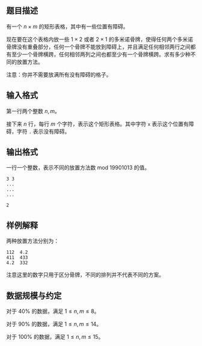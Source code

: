 ## 题目描述

有一个 $n\times m$ 的矩形表格，其中有一些位置有障碍。

现在要在这个表格内放一些 $1\times 2$ 或者 $2\times 1$ 的多米诺骨牌，使得任何两个多米诺骨牌没有重叠部分，任何一个骨牌不能放到障碍上，并且满足任何相邻两行之间都有至少一个骨牌横跨，任何相邻两列之间也都至少有一个骨牌横跨。求有多少种不同的放置方法。

注意：你并不需要放满所有没有障碍的格子。

## 输入格式

第一行两个整数 $n,m$。

接下来 $n$ 行，每行 $m$ 个字符，表示这个矩形表格。其中字符 `x` 表示这个位置有障碍，字符 `.` 表示没有障碍。

## 输出格式

一行一个整数，表示不同的放置方法数 $\text{mod } 19901013$ 的值。

```input1
3 3
...
...
...
```

```output1
2
```

## 样例解释

两种放置方法分别为：

```
112  4.2 
411  433
4.2  332
```

注意这里的数字只用于区分骨牌，不同的排列并不代表不同的方案。

## 数据规模与约定

对于 $40\%$ 的数据，满足 $1\le n,m\le 8$。

对于 $90\%$ 的数据，满足 $1\leq n,m\leq 14$。

对于 $100\%$ 的数据，满足 $1\leq  n,m  \leq 15$。



